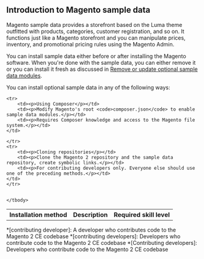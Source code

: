 <div markdown="1">

<h2 id="instgde-prereq-sample-intro">Introduction to Magento sample data</h2>
Magento sample data provides a storefront based on the Luma theme outfitted with products, categories, customer registration, and so on. It functions just like a Magento storefront and you can manipulate prices, inventory, and promotional pricing rules using the Magento Admin.

You can install sample data either before or after installing the Magento software. When you're done with the sample data, you can either remove it or you can install it fresh as discussed in <a href="{{ site.gdeurl21 }}install-gde/install/sample-data-other-cmds.html">Remove or update optional sample data modules</a>.

You can install optional sample data in any of the following ways:

<table>
	<!-- <col width="25%">
	<col width="65%">
	<col width="10%"> -->
	<tbody>
		<tr>
			<th>Installation method</th>
			<th>Description</th>
			<th>Required skill level</th>
		</tr>
		
	<tr>
		<td><p>Using Composer</p></td>
		<td><p>Modify Magento's root <code>composer.json</code> to enable sample data modules.</p></td>
		<td><p>Requires Composer knowledge and access to the Magento file system.</p></td>
	</td>

	</tr>
	<tr>
		<td><p>Cloning repositories</p></td>
		<td><p>Clone the Magento 2 repository and the sample data repository, create symbolic links.</p></td>
		<td><p>For contributing developers only. Everyone else should use one of the preceding methods.</p></td>
	</td>
	</tr>
	
	
	</tbody>
</table>

<!-- ABBREVIATIONS -->

*[contributing developer]: A developer who contributes code to the Magento 2 CE codebase
*[contributing developers]: Developers who contribute code to the Magento 2 CE codebase
*[Contributing developers]: Developers who contribute code to the Magento 2 CE codebase



